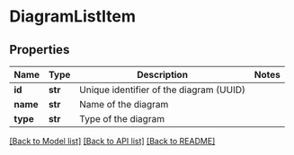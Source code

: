 # DiagramListItem

## Properties
Name | Type | Description | Notes
------------ | ------------- | ------------- | -------------
**id** | **str** | Unique identifier of the diagram (UUID) | 
**name** | **str** | Name of the diagram | 
**type** | **str** | Type of the diagram | 

[[Back to Model list]](../README.md#documentation-for-models) [[Back to API list]](../README.md#documentation-for-api-endpoints) [[Back to README]](../README.md)

